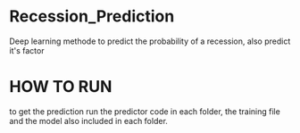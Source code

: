 # Recession_Prediction
Deep learning methode to predict the probability of a recession, also predict it's factor

# HOW TO RUN
to get the prediction run the predictor code in each folder, the training file and the model also included in each folder.
